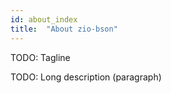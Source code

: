 ```yaml
---
id: about_index
title:  "About zio-bson"
---
```


TODO: Tagline

TODO: Long description (paragraph)
